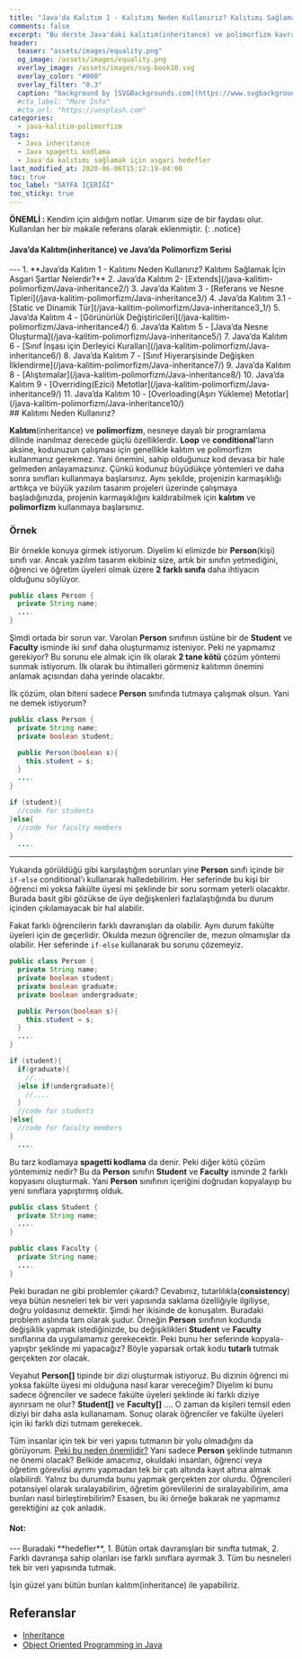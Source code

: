 ```yaml
---
title: "Java'da Kalıtım 1 - Kalıtımı Neden Kullanırız? Kalıtımı Sağlamak İçin Asgari Şartlar Nelerdir?"
comments: false
excerpt: "Bu derste Java'daki kalıtım(inheritance) ve polimorfizm kavramlarını genel olarak ele alacak ve bununla birlikte kalıtımı sağlamak için asgari hedeflerin neler olduğunu işleyeceğiz."
header:
  teaser: "assets/images/equality.png"
  og_image: /assets/images/equality.png
  overlay_image: /assets/images/svg-book10.svg
  overlay_color: "#000"
  overlay_filter: "0.3"
  caption: "background by [SVGBackgrounds.com](https://www.svgbackgrounds.com/)"
  #cta_label: "More Info"
  #cta_url: "https://unsplash.com"
categories:
  - java-kalitim-polimorfizm
tags:
  - Java inheritance
  - Java spagetti kodlama
  - Java'da kalıtımı sağlamak için asgari hedefler
last_modified_at: 2020-06-06T15:12:19-04:00
toc: true
toc_label: "SAYFA İÇERİĞİ"
toc_sticky: true
---
```


**ÖNEMLİ :** Kendim için aldığım notlar. Umarım size de bir faydası olur. Kullanılan her bir makale referans olarak eklenmiştir.
{: .notice}

<div class="notice--success" markdown="1">
<h4 class="no_toc"><i class="fas fa-lightbulb"></i> Java’da Kalıtım(inheritance) ve Java’da Polimorfizm Serisi</h4>
---
1. **Java’da Kalıtım 1 - Kalıtımı Neden Kullanırız? Kalıtımı Sağlamak İçin Asgari Şartlar Nelerdir?**
2. Java’da Kalıtım 2- [Extends](/java-kalitim-polimorfizm/Java-inheritance2/)
3. Java’da Kalıtım 3 - [Referans ve Nesne Tipleri](/java-kalitim-polimorfizm/Java-inheritance3/)
4. Java’da Kalıtım 3.1 - [Static ve Dinamik Tür](/java-kalitim-polimorfizm/Java-inheritance3_1/)
5. Java’da Kalıtım 4 - [Görünürlük Değiştiricileri](/java-kalitim-polimorfizm/Java-inheritance4/)
6. Java’da Kalıtım 5 - [Java’da Nesne Oluşturma](/java-kalitim-polimorfizm/Java-inheritance5/)
7. Java’da Kalıtım 6 - [Sınıf İnşası için Derleyici Kuralları](/java-kalitim-polimorfizm/Java-inheritance6/)
8. Java’da Kalıtım 7 - [Sınıf Hiyerarşisinde Değişken İlklendirme](/java-kalitim-polimorfizm/Java-inheritance7/)
9. Java’da Kalıtım 8 - [Alıştırmalar](/java-kalitim-polimorfizm/Java-inheritance8/)
10. Java’da Kalıtım 9 - [Overriding(Ezici) Metotlar](/java-kalitim-polimorfizm/Java-inheritance9/)
11. Java’da Kalıtım 10 - [Overloading(Aşırı Yükleme) Metotlar](/java-kalitim-polimorfizm/Java-inheritance10/)
</div>
## Kalıtımı Neden Kullanırız?

**Kalıtım**(inheritance) ve **polimorfizm**, nesneye dayalı bir programlama dilinde inanılmaz derecede güçlü özelliklerdir. **Loop** ve **conditional**'ların aksine, kodunuzun çalışması için genellikle kalıtım ve polimorfizm kullanmanız gerekmez. Yani önemini, sahip olduğunuz kod devasa bir hale gelmeden anlayamazsınız. Çünkü kodunuz büyüdükçe yöntemleri ve daha sonra sınıfları kullanmaya başlarsınız. Aynı şekilde, projenizin karmaşıklığı arttıkça ve büyük yazılım tasarım projeleri üzerinde çalışmaya başladığınızda, projenin karmaşıklığını kaldırabilmek için **kalıtım** ve **polimorfizm** kullanmaya başlarsınız.

### Örnek

Bir örnekle konuya girmek istiyorum. Diyelim ki elimizde bir **Person**(kişi) sınıfı var. Ancak yazılım tasarım ekibiniz size, artık bir sınıfın yetmediğini, öğrenci ve öğretim üyeleri olmak üzere **2 farklı sınıfa** daha ihtiyacın olduğunu söylüyor.

``` java
public class Person {
  private String name;
  ....
}
```

Şimdi ortada bir sorun var. Varolan **Person** sınıfının üstüne bir de **Student** ve **Faculty** isminde iki sınıf daha oluşturmamız isteniyor. Peki ne yapmamız gerekiyor? Bu sorunu ele almak için ilk olarak **2 tane kötü** çözüm yöntemi sunmak istiyorum. İlk olarak bu ihtimalleri görmeniz kalıtımın önemini anlamak açısından daha yerinde olacaktır.

İlk çözüm, olan biteni sadece **Person** sınıfında tutmaya çalışmak olsun. Yani ne demek istiyorum?


``` java
public class Person {
  private String name;
  private boolean student;

  public Person(boolean s){
    this.student = s;
  }
  ....
}
```

``` java
if (student){
  //code for students
}else{
  //code for faculty members
}
  ....
```
---
Yukarıda görüldüğü gibi karşılaştığım sorunları yine **Person** sınıfı içinde bir ``if-else`` conditional'ı kullanarak halledebilirim. Her seferinde bu kişi bir öğrenci mi yoksa fakülte üyesi mi şeklinde bir soru sormam yeterli olacaktır. Burada basit gibi gözükse de üye değişkenleri fazlalaştığında bu durum içinden çıkılamayacak bir hal alabilir.

Fakat farklı öğrencilerin farklı davranışları da olabilir. Aynı durum fakülte üyeleri için de geçerlidir. Okulda mezun öğrenciler de, mezun olmamışlar da olabilir. Her seferinde `if-else` kullanarak bu sorunu çözemeyiz.

``` java
public class Person {
  private String name;
  private boolean student;
  private boolean graduate;
  private boolean undergraduate;

  public Person(boolean s){
    this.student = s;
  }
  ....
}
```

``` java
if (student){
  if(graduate){
    //...
  }else if(undergraduate){
    //....
  }
  //code for students
}else{
  //code for faculty members
}
  ....
```

Bu tarz kodlamaya **spagetti kodlama** da denir. Peki diğer kötü çözüm yöntemimiz nedir? Bu da **Person** sınıfın **Student** ve **Faculty** isminde 2 farklı kopyasını oluşturmak. Yani **Person** sınıfının içeriğini doğrudan kopyalayıp bu yeni sınıflara yapıştırmış olduk.

``` java
public class Student {
  private String name;
  ....
}
```

``` java
public class Faculty {
  private String name;
  ....
}
```
Peki buradan ne gibi problemler çıkardı? Cevabınız, tutarlılıkla(**consistency**) veya bütün nesneleri tek bir veri yapısında saklama özelliğiyle ilgiliyse, doğru yoldasınız demektir. Şimdi her ikisinde de konuşalım. Buradaki problem aslında tam olarak şudur. Örneğin **Person** sınıfının kodunda değişiklik yapmak istediğinizde, bu değişiklikleri **Student** ve **Faculty** sınıflarına da uygulamamız gerekecektir. Peki bunu her seferinde kopyala-yapıştır şeklinde mi yapacağız? Böyle yaparsak ortak kodu **tutarlı** tutmak gerçekten zor olacak.

Veyahut **Person[]** tipinde bir dizi oluşturmak istiyoruz. Bu dizinin öğrenci mi yoksa fakülte üyesi mi olduğuna nasıl karar vereceğim? Diyelim ki bunu sadece öğrenciler ve sadece fakülte üyeleri şeklinde iki farklı diziye ayırırsam ne olur? **Student[]** ve **Faculty[]** .... O zaman da kişileri temsil eden diziyi bir daha asla kullanamam. Sonuç olarak öğrenciler ve fakülte üyeleri için iki farklı dizi tutmam gerekecek.

Tüm insanlar için tek bir veri yapısı tutmanın bir yolu olmadığını da görüyorum. <u>Peki bu neden önemlidir?</u> Yani sadece **Person** şeklinde tutmanın ne önemi olacak? Belkide amacımız, okuldaki insanları, öğrenci veya öğretim görevlisi ayrımı yapmadan tek bir çatı altında kayıt altına almak olabilirdi. Yalnız bu durumda bunu yapmak gerçekten zor olurdu. Öğrencileri potansiyel olarak sıralayabilirim, öğretim görevlilerini de sıralayabilirim, ama bunları nasıl birleştirebilirim? Esasen, bu iki örneğe bakarak ne yapmamız gerektiğini az çok anladık.

<div class="notice--success" markdown="1">
<h4 class="no_toc"><i class="fas fa-lightbulb"></i> Not:</h4>
---
Buradaki **hedefler**,
1. Bütün ortak davranışları bir sınıfta tutmak,
2. Farklı davranışa sahip olanları ise farklı sınıflara ayırmak
3. Tüm bu nesneleri tek bir veri yapısında tutmak.
</div>

İşin güzel yanı bütün bunları kalıtım(inheritance) ile yapabiliriz.


## Referanslar
* [Inheritance](https://docs.oracle.com/javase/tutorial/java/IandI/subclasses.html)
* [Object Oriented Programming in Java](https://www.coursera.org/learn/object-oriented-java?specialization=java-object-oriented)

